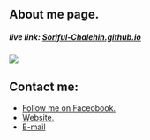 ## About me page.
##### live link: <a href=https://soriful-chalehin.github.io>Soriful-Chalehin.github.io</a>

<img src="assets/img/website-preview.jpg">

## Contact me:
<ul>
    <li><a href='https://facebook.com/tarunganta'> Follow me on Faceobook.</li>
    <li><a href='https://developersoriful.com'> Website.</li>
    <li><a href='mailto:developersoriful@gmail.com'> E-mail </li>
</ul>
